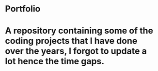 # Portfolio
# A repository containing some of the coding projects that I have done over the years, I forgot to update a lot hence the time gaps.
